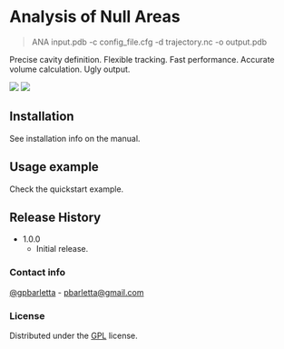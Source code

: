 # Analysis of Null Areas 
> ANA input.pdb -c config_file.cfg -d trajectory.nc -o output.pdb 


Precise cavity definition. Flexible tracking. Fast performance.
Accurate volume calculation. Ugly output.

![](/abstract_fig_cut.png)
![](./cpp_logo.png)

## Installation

See installation info on the manual.

## Usage example

Check the quickstart example.


## Release History

* 1.0.0
    * Initial release. 

### Contact info
[@gpbarletta](https://twitter.com/gpbarletta) - pbarletta@gmail.com

### License
Distributed under the [GPL](https://www.gnu.org/copyleft/gpl.html) license.
